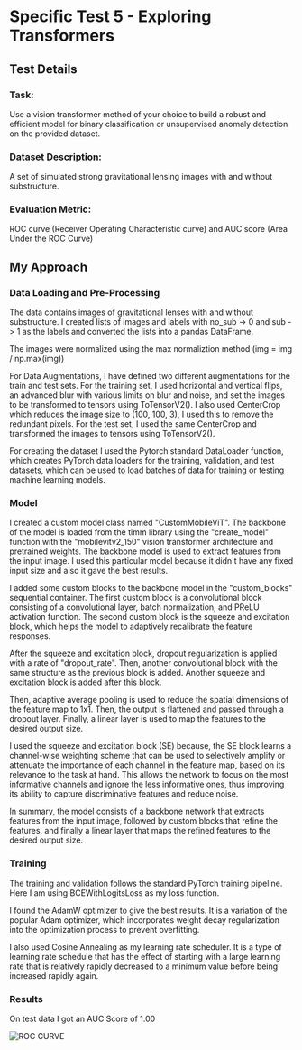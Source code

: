 # Specific Test 5 - Exploring Transformers

## Test Details

### Task:
Use a vision transformer method of your choice to build a robust and efficient model for binary classification or unsupervised anomaly detection on the provided dataset.

### Dataset Description:
 A set of simulated strong gravitational lensing images with and without substructure. 

### Evaluation Metric:
ROC curve (Receiver Operating Characteristic curve) and AUC score (Area Under the ROC Curve)


## My Approach

### Data Loading and Pre-Processing
The data contains images of gravitational lenses with and without substructure. I created lists of images and labels with no_sub -> 0 and sub -> 1 as the labels and converted the lists into a pandas DataFrame. 

The images were normalized using the max normaliztion method (img = img / np.max(img))

For Data Augmentations, I have defined two different augmentations for the train and test sets. For the training set, I used horizontal and vertical flips, an advanced blur with various limits on blur and noise, and set the images to be transformed to tensors using ToTensorV2().  I also used CenterCrop which reduces the image size to (100, 100, 3), I used this to remove the redundant pixels. For the test set, I used the same CenterCrop and transformed the images to tensors using ToTensorV2().

For creating the dataset I used the Pytorch standard DataLoader function, which creates PyTorch data loaders for the training, validation, and test datasets, which can be used to load batches of data for training or testing machine learning models.

### Model

I created a custom model class named "CustomMobileViT". The backbone of the model is loaded from the timm library using the "create_model" function with the "mobilevitv2_150" vision transformer architecture and pretrained weights. The backbone model is used to extract features from the input image. I used this particular model because it didn't have any fixed input size and also it gave the best results.

I added some custom blocks to the backbone model in the "custom_blocks" sequential container. The first custom block is a convolutional block consisting of a convolutional layer, batch normalization, and PReLU activation function. The second custom block is the squeeze and excitation block, which helps the model to adaptively recalibrate the feature responses.

After the squeeze and excitation block, dropout regularization is applied with a rate of "dropout_rate". Then, another convolutional block with the same structure as the previous block is added. Another squeeze and excitation block is added after this block.

Then, adaptive average pooling is used to reduce the spatial dimensions of the feature map to 1x1. Then, the output is flattened and passed through a dropout layer. Finally, a linear layer is used to map the features to the desired output size.

I used the squeeze and excitation block (SE) because, the SE block learns a channel-wise weighting scheme that can be used to selectively amplify or attenuate the importance of each channel in the feature map, based on its relevance to the task at hand. This allows the network to focus on the most informative channels and ignore the less informative ones, thus improving its ability to capture discriminative features and reduce noise. 

In summary, the model consists of a backbone network that extracts features from the input image, followed by custom blocks that refine the features, and finally a linear layer that maps the refined features to the desired output size.

### Training

The training and validation follows the standard PyTorch training pipeline. Here I am using BCEWithLogitsLoss as my loss function.

I found the AdamW optimizer to give the best results. It is a variation of the popular Adam optimizer, which incorporates weight decay regularization into the optimization process to prevent overfitting.

I also used Cosine Annealing as my learning rate scheduler. It is a type of learning rate schedule that has the effect of starting with a large learning rate that is relatively rapidly decreased to a minimum value before being increased rapidly again.

### Results
On test data I got an AUC Score of 1.00

![ROC CURVE](https://github.com/Krishnav-Rajbangshi/ML4SCI-DeepLense-Tests/blob/main/Specific%20Test%205%20-%20Exploring%20Transformer/ExploringTransformers-ROC_Curve.png)
